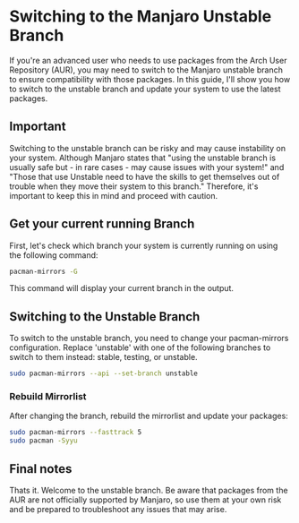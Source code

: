 # Switching to the Manjaro Unstable Branch
If you're an advanced user who needs to use packages from the Arch User Repository (AUR), you may need to switch to the Manjaro unstable branch to ensure compatibility with those packages. 
In this guide, I'll show you how to switch to the unstable branch and update your system to use the latest packages.

## Important
Switching to the unstable branch can be risky and may cause instability on your system. 
Although Manjaro states that "using the unstable branch is usually safe but - in rare cases - may cause issues with your system!" and 
"Those that use Unstable need to have the skills to get themselves out of trouble when they move their system to this branch." 
Therefore, it's important to keep this in mind and proceed with caution.

## Get your current running Branch
First, let's check which branch your system is currently running on using the following command:
```bash
pacman-mirrors -G
```
This command will display your current branch in the output.

## Switching to the Unstable Branch
To switch to the unstable branch, you need to change your pacman-mirrors configuration. 
Replace 'unstable' with one of the following branches to switch to them instead: stable, testing, or unstable.
```bash
sudo pacman-mirrors --api --set-branch unstable
```

### Rebuild Mirrorlist
After changing the branch, rebuild the mirrorlist and update your packages:
```bash
sudo pacman-mirrors --fasttrack 5
sudo pacman -Syyu
```

## Final notes
Thats it. Welcome to the unstable branch.
Be aware that packages from the AUR are not officially supported by Manjaro, so use them at your own risk and be prepared to troubleshoot any issues that may arise.
